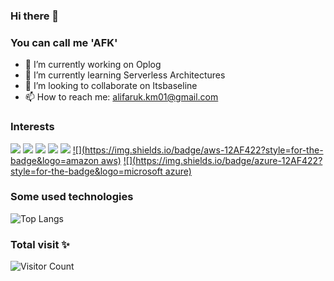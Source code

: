 ### Hi there 👋
### You can call me 'AFK'

- 🔭 I’m currently working on Oplog
- 🌱 I’m currently learning Serverless Architectures
- 👯 I’m looking to collaborate on Itsbaseline
- 📫 How to reach me: alifaruk.km01@gmail.com


### Interests
[![](https://img.shields.io/badge/.csharp-12AF42?style=for-the-badge&logo=c%20sharp)]()
[![](https://img.shields.io/badge/nodejs-12AF422?style=for-the-badge&logo=nodejs)]()
[![](https://img.shields.io/badge/flutter-12AF422?style=for-the-badge&logo=flutter)]()
[![](https://img.shields.io/badge/javascript-12AF422?style=for-the-badge&logo=javascript)]()
[![](https://img.shields.io/badge/react-fb8532?style=for-the-badge&logo=react)]()
[![](https://img.shields.io/badge/aws-12AF422?style=for-the-badge&logo=amazon aws)]()
[![](https://img.shields.io/badge/azure-12AF422?style=for-the-badge&logo=microsoft azure)]()



### Some used technologies
![Top Langs](https://github-readme-stats.vercel.app/api/top-langs/?username=alifarukm&hide=TeX&layout=compact)

### Total visit ✨
![Visitor Count](https://profile-counter.glitch.me/alifarukm/count.svg)


<!--
**alifarukm/alifarukm** is a ✨ _special_ ✨ repository because its `README.md` (this file) appears on your GitHub profile.

Here are some ideas to get you started:

- 🔭 I’m currently working on ...
- 🌱 I’m currently learning ...
- 👯 I’m looking to collaborate on ...
- 🤔 I’m looking for help with ...
- 💬 Ask me about ...
- 📫 How to reach me: ...
- 😄 Pronouns: ...
- ⚡ Fun fact: ...
-->
